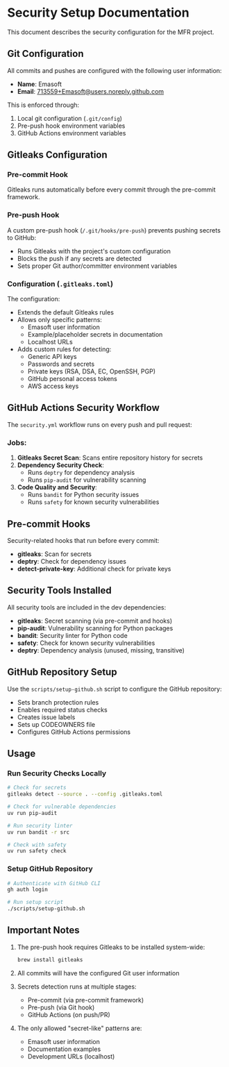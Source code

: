 # Security Setup Documentation

This document describes the security configuration for the MFR project.

## Git Configuration

All commits and pushes are configured with the following user information:
- **Name**: Emasoft
- **Email**: 713559+Emasoft@users.noreply.github.com

This is enforced through:
1. Local git configuration (`.git/config`)
2. Pre-push hook environment variables
3. GitHub Actions environment variables

## Gitleaks Configuration

### Pre-commit Hook
Gitleaks runs automatically before every commit through the pre-commit framework.

### Pre-push Hook
A custom pre-push hook (`/.git/hooks/pre-push`) prevents pushing secrets to GitHub:
- Runs Gitleaks with the project's custom configuration
- Blocks the push if any secrets are detected
- Sets proper Git author/committer environment variables

### Configuration (`.gitleaks.toml`)
The configuration:
- Extends the default Gitleaks rules
- Allows only specific patterns:
  - Emasoft user information
  - Example/placeholder secrets in documentation
  - Localhost URLs
- Adds custom rules for detecting:
  - Generic API keys
  - Passwords and secrets
  - Private keys (RSA, DSA, EC, OpenSSH, PGP)
  - GitHub personal access tokens
  - AWS access keys

## GitHub Actions Security Workflow

The `security.yml` workflow runs on every push and pull request:

### Jobs:
1. **Gitleaks Secret Scan**: Scans entire repository history for secrets
2. **Dependency Security Check**:
   - Runs `deptry` for dependency analysis
   - Runs `pip-audit` for vulnerability scanning
3. **Code Quality and Security**:
   - Runs `bandit` for Python security issues
   - Runs `safety` for known security vulnerabilities

## Pre-commit Hooks

Security-related hooks that run before every commit:
- **gitleaks**: Scan for secrets
- **deptry**: Check for dependency issues
- **detect-private-key**: Additional check for private keys

## Security Tools Installed

All security tools are included in the dev dependencies:
- **gitleaks**: Secret scanning (via pre-commit and hooks)
- **pip-audit**: Vulnerability scanning for Python packages
- **bandit**: Security linter for Python code
- **safety**: Check for known security vulnerabilities
- **deptry**: Dependency analysis (unused, missing, transitive)

## GitHub Repository Setup

Use the `scripts/setup-github.sh` script to configure the GitHub repository:
- Sets branch protection rules
- Enables required status checks
- Creates issue labels
- Sets up CODEOWNERS file
- Configures GitHub Actions permissions

## Usage

### Run Security Checks Locally
```bash
# Check for secrets
gitleaks detect --source . --config .gitleaks.toml

# Check for vulnerable dependencies
uv run pip-audit

# Run security linter
uv run bandit -r src

# Check with safety
uv run safety check
```

### Setup GitHub Repository
```bash
# Authenticate with GitHub CLI
gh auth login

# Run setup script
./scripts/setup-github.sh
```

## Important Notes

1. The pre-push hook requires Gitleaks to be installed system-wide:
   ```bash
   brew install gitleaks
   ```

2. All commits will have the configured Git user information
3. Secrets detection runs at multiple stages:
   - Pre-commit (via pre-commit framework)
   - Pre-push (via Git hook)
   - GitHub Actions (on push/PR)

4. The only allowed "secret-like" patterns are:
   - Emasoft user information
   - Documentation examples
   - Development URLs (localhost)
